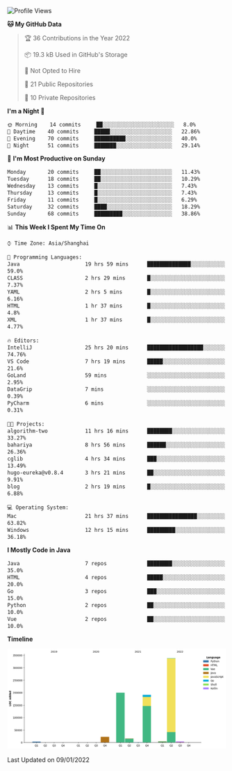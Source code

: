 <!--START_SECTION:waka-->
![Profile Views](http://img.shields.io/badge/Profile%20Views-0-blue)

**🐱 My GitHub Data** 

> 🏆 36 Contributions in the Year 2022
 > 
> 📦 19.3 kB Used in GitHub's Storage 
 > 
> 🚫 Not Opted to Hire
 > 
> 📜 21 Public Repositories 
 > 
> 🔑 10 Private Repositories  
 > 
**I'm a Night 🦉** 

```text
🌞 Morning    14 commits     ██░░░░░░░░░░░░░░░░░░░░░░░   8.0% 
🌆 Daytime    40 commits     █████░░░░░░░░░░░░░░░░░░░░   22.86% 
🌃 Evening    70 commits     ██████████░░░░░░░░░░░░░░░   40.0% 
🌙 Night      51 commits     ███████░░░░░░░░░░░░░░░░░░   29.14%

```
📅 **I'm Most Productive on Sunday** 

```text
Monday       20 commits     ██░░░░░░░░░░░░░░░░░░░░░░░   11.43% 
Tuesday      18 commits     ██░░░░░░░░░░░░░░░░░░░░░░░   10.29% 
Wednesday    13 commits     █░░░░░░░░░░░░░░░░░░░░░░░░   7.43% 
Thursday     13 commits     █░░░░░░░░░░░░░░░░░░░░░░░░   7.43% 
Friday       11 commits     █░░░░░░░░░░░░░░░░░░░░░░░░   6.29% 
Saturday     32 commits     ████░░░░░░░░░░░░░░░░░░░░░   18.29% 
Sunday       68 commits     █████████░░░░░░░░░░░░░░░░   38.86%

```


📊 **This Week I Spent My Time On** 

```text
⌚︎ Time Zone: Asia/Shanghai

💬 Programming Languages: 
Java                     19 hrs 59 mins      ██████████████░░░░░░░░░░░   59.0% 
CLASS                    2 hrs 29 mins       █░░░░░░░░░░░░░░░░░░░░░░░░   7.37% 
YAML                     2 hrs 5 mins        █░░░░░░░░░░░░░░░░░░░░░░░░   6.16% 
HTML                     1 hr 37 mins        █░░░░░░░░░░░░░░░░░░░░░░░░   4.8% 
XML                      1 hr 37 mins        █░░░░░░░░░░░░░░░░░░░░░░░░   4.77%

🔥 Editors: 
IntelliJ                 25 hrs 20 mins      ██████████████████░░░░░░░   74.76% 
VS Code                  7 hrs 19 mins       █████░░░░░░░░░░░░░░░░░░░░   21.6% 
GoLand                   59 mins             ░░░░░░░░░░░░░░░░░░░░░░░░░   2.95% 
DataGrip                 7 mins              ░░░░░░░░░░░░░░░░░░░░░░░░░   0.39% 
PyCharm                  6 mins              ░░░░░░░░░░░░░░░░░░░░░░░░░   0.31%

🐱‍💻 Projects: 
algorithm-two            11 hrs 16 mins      ████████░░░░░░░░░░░░░░░░░   33.27% 
bahariya                 8 hrs 56 mins       ██████░░░░░░░░░░░░░░░░░░░   26.36% 
cglib                    4 hrs 34 mins       ███░░░░░░░░░░░░░░░░░░░░░░   13.49% 
hugo-eureka@v0.8.4       3 hrs 21 mins       ██░░░░░░░░░░░░░░░░░░░░░░░   9.91% 
blog                     2 hrs 19 mins       █░░░░░░░░░░░░░░░░░░░░░░░░   6.88%

💻 Operating System: 
Mac                      21 hrs 37 mins      ████████████████░░░░░░░░░   63.82% 
Windows                  12 hrs 15 mins      █████████░░░░░░░░░░░░░░░░   36.18%

```

**I Mostly Code in Java** 

```text
Java                     7 repos             ████████░░░░░░░░░░░░░░░░░   35.0% 
HTML                     4 repos             █████░░░░░░░░░░░░░░░░░░░░   20.0% 
Go                       3 repos             ███░░░░░░░░░░░░░░░░░░░░░░   15.0% 
Python                   2 repos             ██░░░░░░░░░░░░░░░░░░░░░░░   10.0% 
Vue                      2 repos             ██░░░░░░░░░░░░░░░░░░░░░░░   10.0%

```


**Timeline**

![Chart not found](https://raw.githubusercontent.com/youtiaoguagua/youtiaoguagua/master/charts/bar_graph.png) 


 Last Updated on 09/01/2022
<!--END_SECTION:waka-->